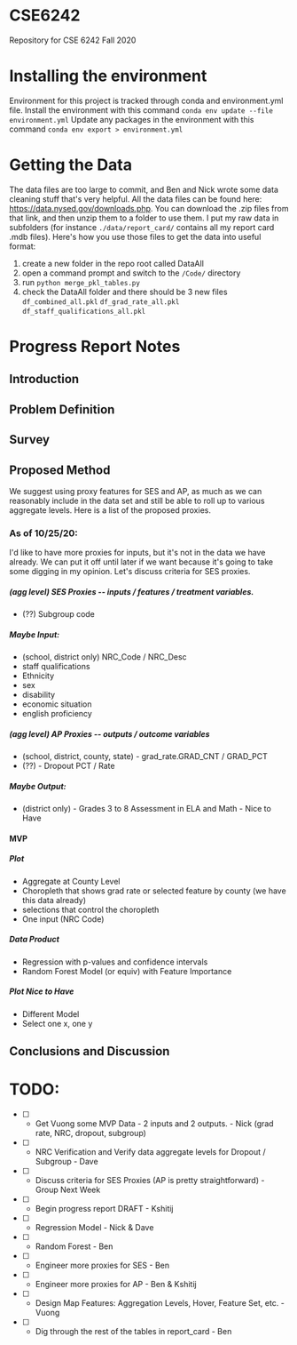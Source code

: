 # CSE6242
Repository for CSE 6242 Fall 2020

# Installing the environment
Environment for this project is tracked through conda and environment.yml file.
Install the environment with this command `conda env update --file environment.yml`
Update any packages in the environment with this command `conda env export > environment.yml`

# Getting the Data
The data files are too large to commit, and Ben and Nick wrote some data cleaning stuff that's very helpful.  All the data files can be found here: https://data.nysed.gov/downloads.php.  You can download the .zip files from that link, and then unzip them to a folder to use them.  I put my raw data in subfolders (for instance `./data/report_card/` contains all my report card .mdb files). Here's how you use those files to get the data into useful format:

1. create a new folder in the repo root called DataAll
2. open a command prompt and switch to the `/Code/` directory
3. run `python merge_pkl_tables.py`
4. check the DataAll folder and there should be 3 new files
    `df_combined_all.pkl`
    `df_grad_rate_all.pkl`
    `df_staff_qualifications_all.pkl`

# Progress Report Notes

## Introduction

## Problem Definition

## Survey

## Proposed Method
We suggest using proxy features for SES and AP, as much as we can reasonably include in the data set and still be able to roll up to various aggregate levels.  Here is a list of the proposed proxies.

### As of 10/25/20:
I'd like to have more proxies for inputs, but it's not in the data we have already.  We can put it off until later if we want because it's going to take some digging in my opinion. Let's discuss criteria for SES proxies.

##### (agg level) SES Proxies -- inputs / features / treatment variables.
* (??) Subgroup code  

##### Maybe Input:
* (school, district only) NRC_Code / NRC_Desc
* staff qualifications 
* Ethnicity
* sex
* disability
* economic situation
* english proficiency

##### (agg level) AP Proxies -- outputs / outcome variables
* (school, district, county, state) - grad_rate.GRAD_CNT / GRAD_PCT
* (??) - Dropout PCT / Rate

##### Maybe Output:
* (district only) - Grades 3 to 8 Assessment in ELA and Math - Nice to Have

#### MVP 
##### Plot
* Aggregate at County Level
* Choropleth that shows grad rate or selected feature by county (we have this data already)
* selections that control the choropleth
* One input (NRC Code) 

##### Data Product
* Regression with p-values and confidence intervals 
* Random Forest Model (or equiv) with Feature Importance

##### Plot Nice to Have
* Different Model
* Select one x, one y 

## Conclusions and Discussion

# TODO:
* [ ] - Get Vuong some MVP Data - 2 inputs and 2 outputs. - Nick (grad rate, NRC, dropout, subgroup)
* [ ] - NRC Verification and Verify data aggregate levels for Dropout / Subgroup - Dave 
* [ ] - Discuss criteria for SES Proxies (AP is pretty straightforward) - Group Next Week
* [ ] - Begin progress report DRAFT - Kshitij
* [ ] - Regression Model - Nick & Dave
* [ ] - Random Forest - Ben
* [ ] - Engineer more proxies for SES - Ben
* [ ] - Engineer more proxies for AP - Ben & Kshitij
* [ ] - Design Map Features: Aggregation Levels, Hover, Feature Set, etc. - Vuong
* [ ] - Dig through the rest of the tables in report_card - Ben

